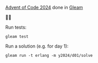 [Advent of Code 2024](https://adventofcode.com/)
done in
[Gleam](https://adventofcode.com/)

🎄✨


Run tests:

```shell
gleam test
```

Run a solution (e.g. for day 1):

```shell
gleam run -t erlang -m y2024/d01/solve
```
